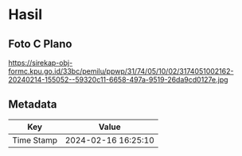 # Hasil

## Foto C Plano

https://sirekap-obj-formc.kpu.go.id/33bc/pemilu/ppwp/31/74/05/10/02/3174051002162-20240214-155052--59320c11-6658-497a-9519-26da9cd0127e.jpg


## Metadata

| Key        | Value               |
| ---------- | ------------------- |
| Time Stamp | 2024-02-16 16:25:10 |



